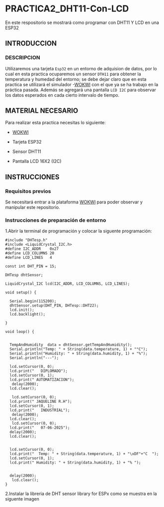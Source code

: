 # PRACTICA2_DHT11-Con-LCD
En este respositorio se mostrará como programar con DHT11 Y LCD en una ESP32

## INTRODUCCION

### DESCRIPCION

Utilizaremos una tarjeta ```Esp32``` en un entorno de adquision de datos, por lo cual en esta practica ocuparemos un sensor ```DTH11``` para obtener la temperatura y humedad del entorno; se debe dejar claro que en esta practica se utilizará el simulador -[WOKWI](https://wokwi.com/) con el que ya se ha trabajo en la práctica pasada.
Además se agregará una pantalla ```LCD I2C``` para observar los datos esperados en cada cierto intervalo de tiempo.

## MATERIAL NECESARIO

Para realizar esta practica necesitas lo siguiente:

- [WOKWI](https://wokwi.com/)

- Tarjeta ESP32

- Sensor DHT11

- Pantalla LCD 16X2 (I2C)

## INSTRUCCIONES

### Requisitos previos

Se necesitará entrar a la plataforma [WOKWI](https://wokwi.com/) para poder observar y manipular este repositorio.

### Instrucciones de preparación de entorno

1.Abrir la terminal de programación y colocar la siguente programación:

```
#include "DHTesp.h"
#include <LiquidCrystal_I2C.h>
#define I2C_ADDR    0x27
#define LCD_COLUMNS 20
#define LCD_LINES   4

const int DHT_PIN = 15;

DHTesp dhtSensor;

LiquidCrystal_I2C lcd(I2C_ADDR, LCD_COLUMNS, LCD_LINES);

void setup() {

  Serial.begin(115200);
  dhtSensor.setup(DHT_PIN, DHTesp::DHT22);
  lcd.init();
  lcd.backlight();

}

void loop() {

  
  TempAndHumidity  data = dhtSensor.getTempAndHumidity();
  Serial.println("Temp: " + String(data.temperature, 1) + "°C");
  Serial.println("Humidity: " + String(data.humidity, 1) + "%");
  Serial.println("---");

  lcd.setCursor(0, 0);
  lcd.print("   DIPLOMADO");
  lcd.setCursor(0, 1); 
  lcd.print(" AUTOMATIZACION");
   delay(2000);
  lcd.clear();

   lcd.setCursor(0, 0);
  lcd.print(" JAQUELINE R.H");
  lcd.setCursor(0, 1); 
  lcd.print("   INDUSTRIAL");
   delay(2000);
  lcd.clear();
   lcd.setCursor(0, 0);
  lcd.print("   07-06-2025");
  delay(2000);
  lcd.clear();
  
  
  lcd.setCursor(0, 0);
  lcd.print("  Temp: " + String(data.temperature, 1) + "\xDF"+"C  ");
  lcd.setCursor(0, 1); 
  lcd.print(" Humidity: " + String(data.humidity, 1) + "% ");
 

  delay(2000);
   lcd.clear();
}
```


2.Instalar la libreria de DHT sensor library for ESPx como se muestra en la siguente imagen
